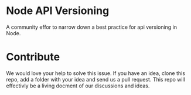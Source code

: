 # Node API Versioning

A community effor to narrow down a best practice for api versioning in Node.

# Contribute

We would love your help to solve this issue. If you have an idea, clone this repo,
add a folder with your idea and send us a pull request. This repo will effectivly be
a living docment of our discussions and ideas.


